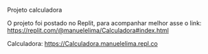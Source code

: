 Projeto calculadora 

O projeto foi postado no Replit, para acompanhar melhor asse o link: https://replit.com/@manuelelima/Calculadora#index.html 


Calculadora: https://Calculadora.manuelelima.repl.co 
